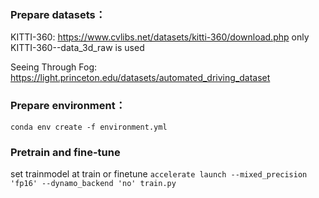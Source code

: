 ### Prepare datasets：
KITTI-360: https://www.cvlibs.net/datasets/kitti-360/download.php only KITTI-360--data_3d_raw is used

Seeing Through Fog: https://light.princeton.edu/datasets/automated_driving_dataset

### Prepare environment：

`conda env create -f environment.yml` 

### Pretrain and fine-tune

set trainmodel at train or finetune
`accelerate launch --mixed_precision 'fp16' --dynamo_backend 'no' train.py` 
